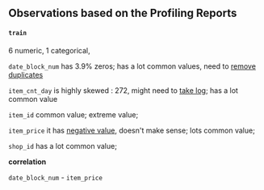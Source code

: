 ## Observations based on the Profiling Reports 

#### `train`

6 numeric, 1 categorical,

`date_block_num` has 3.9% zeros; has a lot common values, need to <u>remove duplicates</u> 

`item_cnt_day` is highly skewed : 272, might need to <u>take log</u>; has a lot common value

`item_id` common value; extreme value;

`item_price`  it has <u>negative value</u>, doesn't make sense; lots common value;

`shop_id` has a lot common value;

**correlation**

`date_block_num`  - `item_price` 

